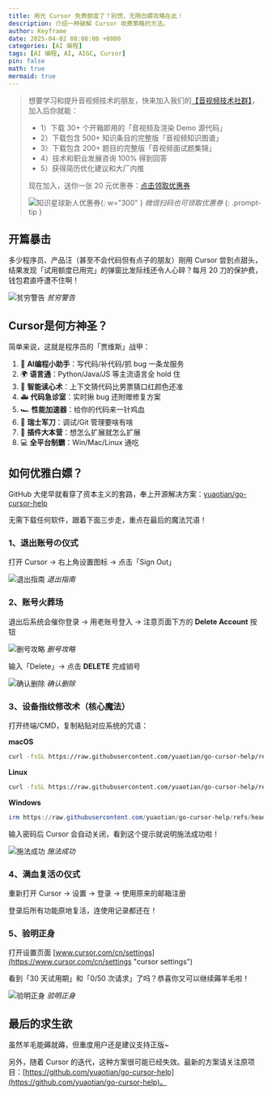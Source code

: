 ```yaml
---
title: 用光 Cursor 免费额度了？别慌，无限白嫖攻略在此！
description: 介绍一种破解 Cursor 收费策略的方法。
author: Keyframe
date: 2025-04-02 08:08:08 +0800
categories: [AI 编程]
tags: [AI 编程, AI, AIGC, Cursor]
pin: false
math: true
mermaid: true
---
```


>想要学习和提升音视频技术的朋友，快来加入我们的<a href="https://t.zsxq.com/jRprT" target="_blank" rel="noopener noreferrer">【音视频技术社群】</a>，加入后你就能：
>
>- 1）下载 30+ 个开箱即用的「音视频及渲染 Demo 源代码」
>- 2）下载包含 500+ 知识条目的完整版「音视频知识图谱」
>- 3）下载包含 200+ 题目的完整版「音视频面试题集锦」
>- 4）技术和职业发展咨询 100% 得到回答
>- 5）获得简历优化建议和大厂内推
>  
>现在加入，送你一张 20 元优惠券：<a href="https://t.zsxq.com/jRprT" target="_blank" rel="noopener noreferrer">点击领取优惠券</a>
>
>![知识星球新人优惠券](assets/img/keyframe-zsxq-coupon.png){: w="300" }
>_微信扫码也可领取优惠券_
{: .prompt-tip }




## 开篇暴击

多少程序员、产品汪（甚至不会代码但有点子的朋友）刚用 Cursor 尝到点甜头，结果发现「试用额度已用完」的弹窗比发际线还令人心碎？每月 20 刀的保护费，钱包君直呼遭不住啊！

![贫穷警告](assets/resource/aigc-programming/fc-1.png)
_贫穷警告_

## Cursor是何方神圣？

简单来说，这就是程序员的「贾维斯」战甲：

1. 🤖 **AI编程小助手**：写代码/补代码/抓 bug 一条龙服务
2. 🌍 **语言通**：Python/Java/JS 等主流语言全 hold 住
3. 🔮 **智能读心术**：上下文猜代码比男票猜口红颜色还准
4. 🚑 **代码急诊室**：实时揪 bug 还附赠修复方案
5. 🏎️ **性能加速器**：给你的代码来一针鸡血
6. 🧰 **瑞士军刀**：调试/Git 管理要啥有啥
7. 🧩 **插件大本营**：想怎么扩展就怎么扩展
8. 💻 **全平台制霸**：Win/Mac/Linux 通吃

## 如何优雅白嫖？

GitHub 大佬早就看穿了资本主义的套路，奉上开源解决方案：[yuaotian/go-cursor-help](https://github.com/yuaotian/go-cursor-help "yuaotian/go-cursor-help")

无需下载任何软件，跟着下面三步走，重点在最后的魔法咒语！

### 1、退出账号の仪式

打开 Cursor → 右上角设置图标 → 点击「Sign Out」

![退出指南](assets/resource/aigc-programming/fc-2.png)
_退出指南_

### 2、账号火葬场

退出后系统会催你登录 → 用老账号登入 → 注意页面下方的 **Delete Account** 按钮

![删号攻略](assets/resource/aigc-programming/fc-3.png)
_删号攻略_

输入「Delete」→ 点击 **DELETE** 完成销号

![确认删除](assets/resource/aigc-programming/fc-4.png)
_确认删除_

### 3、设备指纹修改术（核心魔法）

打开终端/CMD，复制粘贴对应系统的咒语：

**macOS**

```bash
curl -fsSL https://raw.githubusercontent.com/yuaotian/go-cursor-help/refs/heads/master/scripts/run/cursor_mac_id_modifier.sh | sudo bash
```

**Linux**

```bash
curl -fsSL https://raw.githubusercontent.com/yuaotian/go-cursor-help/refs/heads/master/scripts/run/cursor_linux_id_modifier.sh | sudo bash
```

**Windows**

```powershell
irm https://raw.githubusercontent.com/yuaotian/go-cursor-help/refs/heads/master/scripts/run/cursor_win_id_modifier.ps1 | iex
```

输入密码后 Cursor 会自动关闭，看到这个提示就说明施法成功啦！

![施法成功](assets/resource/aigc-programming/fc-5.png)
_施法成功_

### 4、满血复活の仪式

重新打开 Cursor → 设置 → 登录 → 使用原来的邮箱注册

登录后所有功能原地复活，连使用记录都还在！

### 5、验明正身

打开设置页面 [www.cursor.com/cn/settings](https://www.cursor.com/cn/settings "cursor settings")  

看到「30 天试用期」和「0/50 次请求」了吗？恭喜你又可以继续薅羊毛啦！

![验明正身](assets/resource/aigc-programming/fc-6.png)
_验明正身_


## 最后的求生欲

虽然羊毛能薅就薅，但重度用户还是建议支持正版~  

另外，随着 Cursor 的迭代，这种方案很可能已经失效。最新的方案请关注原项目：[https://github.com/yuaotian/go-cursor-help](https://github.com/yuaotian/go-cursor-help)。